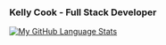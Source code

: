 ### Kelly Cook - Full Stack Developer

[![My GitHub Language Stats](https://github-readme-stats.vercel.app/api/top-langs/?username=krcook1980&langs_count=5&theme=tokyonight)]()

<!--
**krcook1980/krcook1980** is a ✨ _special_ ✨ repository because its `README.md` (this file) appears on your GitHub profile.

Here are some ideas to get you started:

- 🔭 I’m currently working on ...
- 🌱 I’m currently learning ...
- 👯 I’m looking to collaborate on ...
- 🤔 I’m looking for help with ...
- 💬 Ask me about ...
- 📫 How to reach me: ...
- 😄 Pronouns: ...
- ⚡ Fun fact: ...
-->
